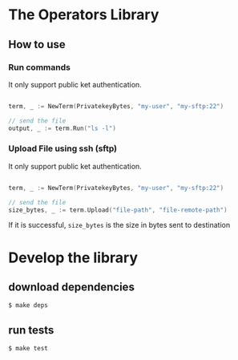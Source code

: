 # The Operators Library

## How to use

### Run commands

It only support public ket authentication.

```go

term, _ := NewTerm(PrivatekeyBytes, "my-user", "my-sftp:22")

// send the file
output, _ := term.Run("ls -l")

```


### Upload File using ssh (sftp)

It only support public ket authentication.

```go

term, _ := NewTerm(PrivatekeyBytes, "my-user", "my-sftp:22")

// send the file
size_bytes, _ := term.Upload("file-path", "file-remote-path")

```
If it is successful, `size_bytes` is the size in bytes sent to destination

# Develop the library

##  download dependencies

`$ make deps`



##  run tests

`$ make test`

